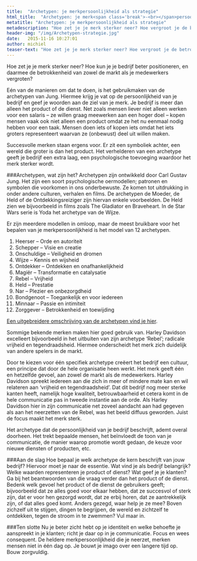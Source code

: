 ```yaml
---
title:  "Archetypen: je merkpersoonlijkheid als strategie"
html_title:  "Archetypen: je merk<span class='break'>-<br></span>persoonlijkheid als strategie"
metatitle: "Archetypen: je merkpersoonlijkheid als strategie"
metadescription: "Hoe zet je je merk sterker neer? Hoe vergroot je de betrokkenheid van zowel de markt als je medewerkers?"
header-img: "/img/Archetypen-strategie.jpg"
date:   2015-11-16 10:27:01
author: michiel
teaser-text: "Hoe zet je je merk sterker neer? Hoe vergroot je de betrokkenheid van zowel de markt als je medewerkers?"
---
```


Hoe zet je je merk sterker neer? Hoe kun je je bedrijf beter positioneren, en daarmee de betrokkenheid van zowel de markt als je medewerkers vergroten?

Eén van de manieren om dat te doen, is het gebruikmaken van de archetypen van Jung. Hiermee krijg je vat op de persoonlijkheid van je bedrijf en geef je woorden aan de ziel van je merk. Je bedrijf is meer dan alleen het product of de dienst. Net zoals mensen liever niet alleen werken voor een salaris – ze willen graag meewerken aan een hoger doel – kopen mensen vaak ook niet alleen een product omdat ze het nu eenmaal nodig hebben voor een taak. Mensen doen iets of kopen iets omdat het iets groters representeert waarvan ze (onbewust) deel uit willen maken.

Succesvolle merken staan ergens voor. Er zit een symboliek achter, een wereld die groter is dan het product. Het verhelderen van een archetype geeft je bedrijf een extra laag, een psychologische toevoeging waardoor het merk sterker wordt.

###Archetypen, wat zijn het?
Archetypen zijn ontwikkeld door Carl Gustav Jung. Het zijn een soort psychologische oermodellen; patronen en symbolen die voorkomen in ons onderbewuste. Ze komen tot uitdrukking in onder andere culturen, verhalen en films. De archetypen de Moeder, de Held of de Ontdekkingsreiziger zijn hiervan enkele voorbeelden. De Held zien we bijvoorbeeld in films zoals The Gladiator en Braveheart. In de Star Wars serie is Yoda het archetype van de Wijze.

Er zijn meerdere modellen in omloop, maar de meest bruikbare voor het bepalen van je merkpersoonlijkheid is het model van 12 archetypen. 

1. Heerser – Orde en autoriteit
2. Schepper – Visie en creatie
3. Onschuldige – Veiligheid en dromen
4. Wijze – Kennis en wijsheid
5. Ontdekker – Ontdekken en onafhankelijkheid
6. Magiër – Transformatie en catalysatie
7. Rebel – Vrijheid
8. Held – Prestatie
9. Nar – Plezier en onbezorgdheid
10. Bondgenoot – Toegankelijk en voor iedereen
11. Minnaar – Passie en intimiteit
12. Zorggever – Betrokkenheid en toewijding

[Een uitgebreidere omschrijving van de archetypen vind je hier](https://studiofonkel.nl/blogs/12-archetypen/ "12 archetypen"). 

Sommige bekende merken maken hier goed gebruik van. Harley Davidson excelleert bijvoorbeeld in het uitbuiten van zijn archetype ‘Rebel’; radicale vrijheid en tegendraadsheid. Hiermee onderscheidt het merk zich duidelijk van andere spelers in de markt.

Door te kiezen voor één specifiek archetype creëert het bedrijf een cultuur, een principe dat door de hele organisatie heen werkt. Het merk geeft één en hetzelfde gevoel, aan zowel de markt als de medewerkers. Harley Davidson spreekt iedereen aan die zich in meer of mindere mate kan en wil relateren aan ‘vrijheid en tegendraadsheid’. Dat dit bedrijf nog meer sterke kanten heeft, namelijk hoge kwaliteit, betrouwbaarheid et cetera komt in de hele communicatie pas in tweede instantie aan de orde. Als Harley Davidson hier in zijn communicatie net zoveel aandacht aan had gegeven als aan het neerzetten van de Rebel, was het beeld diffuus geworden. Juist de focus maakt het merk sterk. 

Het archetype dat de persoonlijkheid van je bedrijf beschrijft, ademt overal doorheen. Het trekt bepaalde mensen, het beïnvloedt de toon van je communicatie, de manier waarop promotie wordt gedaan, de keuze voor nieuwe diensten of producten, etc.

###Aan de slag
Hoe bepaal je welk archetype de kern beschrijft van jouw bedrijf? Hiervoor moet je naar de essentie. Wat vind je als bedrijf belangrijk? Welke waarden representeren je product of dienst? Wat geef je je klanten? Ga bij het beantwoorden van die vraag verder dan het product of de dienst. Bedenk welk gevoel het product of de dienst de gebruikers geeft; bijvoorbeeld dat ze alles goed voor elkaar hebben, dat ze succesvol of sterk zijn, dat er voor hen gezorgd wordt, dat ze erbij horen, dat ze aantrekkelijk zijn, of dat alles goed komt. Anders gezegd, waar help je ze mee? Boven zichzelf uit te stijgen, dingen te begrijpen, de wereld en zichtzelf te ontdekken, tegen de stroom in te zwemmen? Vul maar in.

###Ten slotte
Nu je beter zicht hebt op je identiteit en welke behoefte je aanspreekt in je klanten; richt je daar op in je communicatie. Focus en wees consequent. De heldere merkpersoonlijkheid die je neerzet, merken mensen niet in één dag op. Je bouwt je imago over een langere tijd op. Bouw zorgvuldig.

